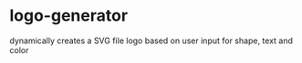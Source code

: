 # logo-generator
dynamically creates a SVG file logo based on user input for shape, text and color 
